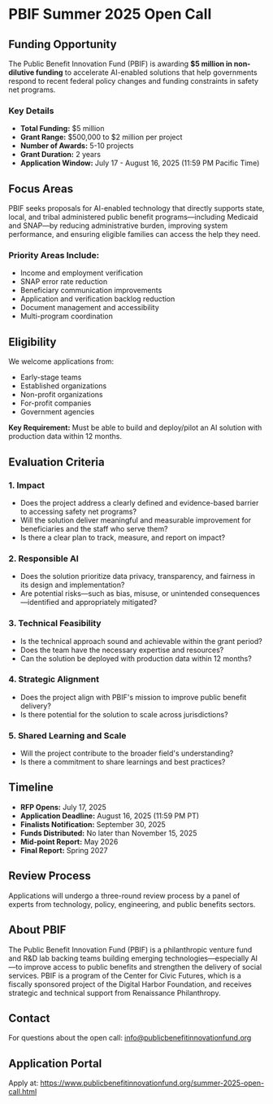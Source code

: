 # PBIF Summer 2025 Open Call

## Funding Opportunity

The Public Benefit Innovation Fund (PBIF) is awarding **$5 million in non-dilutive funding** to accelerate AI-enabled solutions that help governments respond to recent federal policy changes and funding constraints in safety net programs.

### Key Details

- **Total Funding:** $5 million
- **Grant Range:** $500,000 to $2 million per project
- **Number of Awards:** 5-10 projects
- **Grant Duration:** 2 years
- **Application Window:** July 17 - August 16, 2025 (11:59 PM Pacific Time)

## Focus Areas

PBIF seeks proposals for AI-enabled technology that directly supports state, local, and tribal administered public benefit programs—including Medicaid and SNAP—by reducing administrative burden, improving system performance, and ensuring eligible families can access the help they need.

### Priority Areas Include:
- Income and employment verification
- SNAP error rate reduction
- Beneficiary communication improvements
- Application and verification backlog reduction
- Document management and accessibility
- Multi-program coordination

## Eligibility

We welcome applications from:
- Early-stage teams
- Established organizations
- Non-profit organizations
- For-profit companies
- Government agencies

**Key Requirement:** Must be able to build and deploy/pilot an AI solution with production data within 12 months.

## Evaluation Criteria

### 1. Impact
- Does the project address a clearly defined and evidence-based barrier to accessing safety net programs?
- Will the solution deliver meaningful and measurable improvement for beneficiaries and the staff who serve them?
- Is there a clear plan to track, measure, and report on impact?

### 2. Responsible AI
- Does the solution prioritize data privacy, transparency, and fairness in its design and implementation?
- Are potential risks—such as bias, misuse, or unintended consequences—identified and appropriately mitigated?

### 3. Technical Feasibility
- Is the technical approach sound and achievable within the grant period?
- Does the team have the necessary expertise and resources?
- Can the solution be deployed with production data within 12 months?

### 4. Strategic Alignment
- Does the project align with PBIF's mission to improve public benefit delivery?
- Is there potential for the solution to scale across jurisdictions?

### 5. Shared Learning and Scale
- Will the project contribute to the broader field's understanding?
- Is there a commitment to share learnings and best practices?

## Timeline

- **RFP Opens:** July 17, 2025
- **Application Deadline:** August 16, 2025 (11:59 PM PT)
- **Finalists Notification:** September 30, 2025
- **Funds Distributed:** No later than November 15, 2025
- **Mid-point Report:** May 2026
- **Final Report:** Spring 2027

## Review Process

Applications will undergo a three-round review process by a panel of experts from technology, policy, engineering, and public benefits sectors.

## About PBIF

The Public Benefit Innovation Fund (PBIF) is a philanthropic venture fund and R&D lab backing teams building emerging technologies—especially AI—to improve access to public benefits and strengthen the delivery of social services. PBIF is a program of the Center for Civic Futures, which is a fiscally sponsored project of the Digital Harbor Foundation, and receives strategic and technical support from Renaissance Philanthropy.

## Contact

For questions about the open call: info@publicbenefitinnovationfund.org

## Application Portal

Apply at: https://www.publicbenefitinnovationfund.org/summer-2025-open-call.html